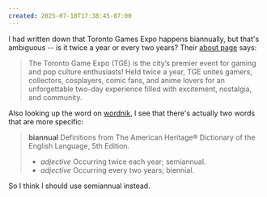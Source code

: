 ```yaml
---
created: 2025-07-18T17:38:45-07:00
---
```


I had written down that Toronto Games Expo happens biannually, but that's ambiguous -- is it twice a year or every two years? Their [about page](https://www.torontogameexpo.ca/contact) says:

> The Toronto Game Expo (TGE) is the city’s premier event for gaming and pop culture enthusiasts! Held twice a year, TGE unites gamers, collectors, cosplayers, comic fans, and anime lovers for an unforgettable two-day experience filled with excitement, nostalgia, and community.

Also looking up the word on [wordnik](https://www.wordnik.com/words/biannual), I see that there's actually two words that are more specific:

> **biannual**
> Definitions from The American Heritage® Dictionary of the English Language, 5th Edition.
> - *adjective* Occurring twice each year; semiannual.
> - *adjective* Occurring every two years; biennial.

So I think I should use semiannual instead.